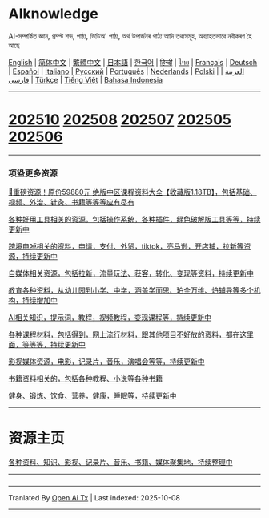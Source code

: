 # AIknowledge
AI-সম্পৰ্কিত জ্ঞান, প্ৰম্প্ট শব্দ, পাঠ্য, ভিডিঅ' পাঠ্য, অৰ্থ উপাৰ্জনৰ পাঠ্য আদি তথ্যসমূহ, অব্যাহতভাৱে নবীকৰণ হৈ আছে


[English](https://openaitx.github.io/view.html?user=mswnlz&project=AIknowledge&lang=en) | [简体中文](https://openaitx.github.io/view.html?user=mswnlz&project=AIknowledge&lang=zh-CN) | [繁體中文](https://openaitx.github.io/view.html?user=mswnlz&project=AIknowledge&lang=zh-TW) | [日本語](https://openaitx.github.io/view.html?user=mswnlz&project=AIknowledge&lang=ja) | [한국어](https://openaitx.github.io/view.html?user=mswnlz&project=AIknowledge&lang=ko) | [हिन्दी](https://openaitx.github.io/view.html?user=mswnlz&project=AIknowledge&lang=hi) | [ไทย](https://openaitx.github.io/view.html?user=mswnlz&project=AIknowledge&lang=th) | [Français](https://openaitx.github.io/view.html?user=mswnlz&project=AIknowledge&lang=fr) | [Deutsch](https://openaitx.github.io/view.html?user=mswnlz&project=AIknowledge&lang=de) | [Español](https://openaitx.github.io/view.html?user=mswnlz&project=AIknowledge&lang=es) | [Italiano](https://openaitx.github.io/view.html?user=mswnlz&project=AIknowledge&lang=it) | [Русский](https://openaitx.github.io/view.html?user=mswnlz&project=AIknowledge&lang=ru) | [Português](https://openaitx.github.io/view.html?user=mswnlz&project=AIknowledge&lang=pt) | [Nederlands](https://openaitx.github.io/view.html?user=mswnlz&project=AIknowledge&lang=nl) | [Polski](https://openaitx.github.io/view.html?user=mswnlz&project=AIknowledge&lang=pl) | [العربية](https://openaitx.github.io/view.html?user=mswnlz&project=AIknowledge&lang=ar) | [فارسی](https://openaitx.github.io/view.html?user=mswnlz&project=AIknowledge&lang=fa) | [Türkçe](https://openaitx.github.io/view.html?user=mswnlz&project=AIknowledge&lang=tr) | [Tiếng Việt](https://openaitx.github.io/view.html?user=mswnlz&project=AIknowledge&lang=vi) | [Bahasa Indonesia](https://openaitx.github.io/view.html?user=mswnlz&project=AIknowledge&lang=id)

------------
# [202510](https://raw.githubusercontent.com/mswnlz/AIknowledge/main/202510.md) [202508](https://raw.githubusercontent.com/mswnlz/AIknowledge/main/202508.md) [202507](https://raw.githubusercontent.com/mswnlz/AIknowledge/main/202507.md) [202505](https://raw.githubusercontent.com/mswnlz/AIknowledge/main/202505.md) [202506](https://raw.githubusercontent.com/mswnlz/AIknowledge/main/202506.md)


---------------
### 项盕更多资源

[🎁重磅资源！原价59880元 绝版中区课程资料大全【收藏版1.18TB】，包括基础、视频、外治、针灸、书籍等等等应有尽有](https://github.com/mswnlz/chinese-traditional)

[各种好用工具相关的资源，包括操作系统，各种插件，绿色破解版工具等等，持续更新中](https://github.com/mswnlz/tools)


[跨境电啅相关的资料，申请，支付、外贸，tiktok，亮马逊，开店铺，拉新等资源，持续更新中](https://github.com/mswnlz/cross-border)

[自媒体相关资源，包括拉新，流量玩法、获客，转化、变现等资料，持续更新中](https://github.com/mswnlz/self-media)

[ 教育各种资料，从幼儿园到小学、中学，涵盖学而思、珀全万维、炿辅导等多个机构，持续增加中](https://github.com/mswnlz/edu-knowlege)

[AI相关知识，提示词，教程，视频教程，变现课程等，持续更新中](https://github.com/mswnlz/AIknowledge)

[各种课程材料，包括得到，网上流行材料，跟其他项目不好放的资料，都在这里面，等等等，持续更新中](https://github.com/mswnlz/curriculum)

[影视媒体资源，电影，记录片，音乐，演唱会等等，持续更新中](https://github.com/mswnlz/movies)

[书籍资料相关的，包括各种教程、小说等各种书籍](https://github.com/mswnlz/book)


[健身、锻炼、饮食、营养，健康，睡眠等，持续更新中](https://github.com/mswnlz/healthy)


---------------

# 资源主页
[各种资料、知识、影视、记录片、音乐、书籍、媒体聚集地，持续整理中](https://github.com/mswnlz)

---------------


###


---

Tranlated By [Open Ai Tx](https://github.com/OpenAiTx/OpenAiTx) | Last indexed: 2025-10-08

---